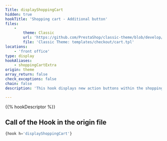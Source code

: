 ```yaml
---
Title: displayShoppingCart
hidden: true
hookTitle: 'Shopping cart - Additional button'
files:
    -
        theme: Classic
        url: 'https://github.com/PrestaShop/classic-theme/blob/develop/templates/checkout/cart.tpl'
        file: 'Classic Theme: templates/checkout/cart.tpl'
locations:
    - 'front office'
type: display
hookAliases:
    - shoppingCartExtra
origin: theme
array_return: false
check_exceptions: false
chain: false
description: 'This hook displays new action buttons within the shopping cart'

---
```


{{% hookDescriptor %}}

## Call of the Hook in the origin file

```php
{hook h='displayShoppingCart'}
```
